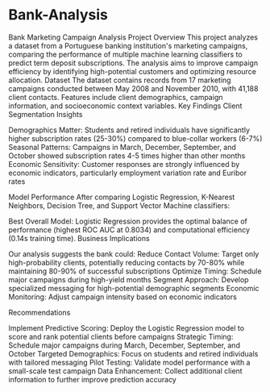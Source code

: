 # Bank-Analysis
Bank Marketing Campaign Analysis
Project Overview
This project analyzes a dataset from a Portuguese banking institution's marketing campaigns, comparing the performance of multiple machine learning classifiers to predict term deposit subscriptions. The analysis aims to improve campaign efficiency by identifying high-potential customers and optimizing resource allocation.
Dataset
The dataset contains records from 17 marketing campaigns conducted between May 2008 and November 2010, with 41,188 client contacts. Features include client demographics, campaign information, and socioeconomic context variables.
Key Findings
Client Segmentation Insights

Demographics Matter: Students and retired individuals have significantly higher subscription rates (25-30%) compared to blue-collar workers (6-7%)
Seasonal Patterns: Campaigns in March, December, September, and October showed subscription rates 4-5 times higher than other months
Economic Sensitivity: Customer responses are strongly influenced by economic indicators, particularly employment variation rate and Euribor rates

Model Performance
After comparing Logistic Regression, K-Nearest Neighbors, Decision Tree, and Support Vector Machine classifiers:

Best Overall Model: Logistic Regression provides the optimal balance of performance (highest ROC AUC at 0.8034) and computational efficiency (0.14s training time).
Business Implications

Our analysis suggests the bank could:
Reduce Contact Volume: Target only high-probability clients, potentially reducing contacts by 70-80% while maintaining 80-90% of successful subscriptions
Optimize Timing: Schedule major campaigns during high-yield months
Segment Approach: Develop specialized messaging for high-potential demographic segments
Economic Monitoring: Adjust campaign intensity based on economic indicators

Recommendations

Implement Predictive Scoring: Deploy the Logistic Regression model to score and rank potential clients before campaigns
Strategic Timing: Schedule major campaigns during March, December, September, and October
Targeted Demographics: Focus on students and retired individuals with tailored messaging
Pilot Testing: Validate model performance with a small-scale test campaign
Data Enhancement: Collect additional client information to further improve prediction accuracy
